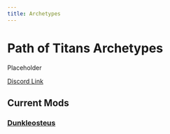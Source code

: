 ```yaml
---
title: Archetypes
---
```


# Path of Titans Archetypes

Placeholder

[Discord Link](#)

## Current Mods

### [Dunkleosteus](./Path-of-Titans-Dunkleosteus)

<!-- ### [Ocepech](#) -->
<!-- ### [Squalicorax](#) -->
